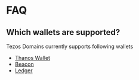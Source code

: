 # FAQ

## Which wallets are supported?

Tezos Domains currently supports following wallets

* [Thanos Wallet](https://thanoswallet.com/)
* [Beacon](https://www.walletbeacon.io/)
* [Ledger](https://www.ledger.com/)




